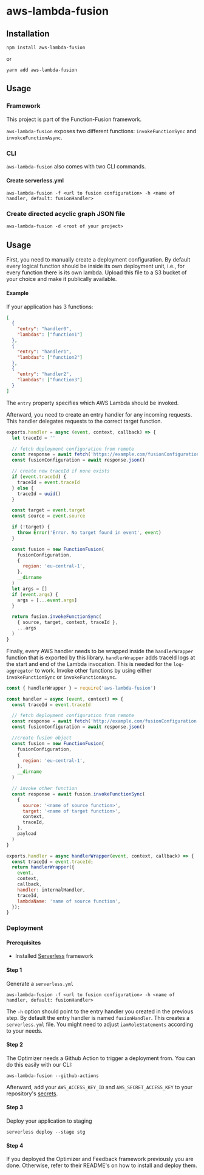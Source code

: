 # aws-lambda-fusion

## Installation

```
npm install aws-lambda-fusion
```

or

```
yarn add aws-lambda-fusion
```

## Usage

### Framework

This project is part of the Function-Fusion framework.

`aws-lambda-fusion` exposes two different functions: `invokeFunctionSync` and `invokceFunctionAsync`.

### CLI

`aws-lambda-fusion` also comes with two CLI commands.

#### Create serverless.yml

`aws-lambda-fusion -f <url to fusion configuration> -h <name of handler, default: fusionHandler>`

### Create directed acyclic graph JSON file

`aws-lambda-fusion -d <root of your project>`

## Usage

First, you need to manually create a deployment configuration. By default every logical function should be inside its own deployment unit, i.e., for every function there is its own lambda. Upload this file to a S3 bucket of your choice and make it publically available.

#### Example

If your application has 3 functions:

```json
[
  {
    "entry": "handler0",
    "lambdas": ["function1"]
  },
  {
    "entry": "handler1",
    "lambdas": ["function2"]
  },
  {
    "entry": "handler2",
    "lambdas": ["function3"]
  }
]
```

The `entry` property specifies which AWS Lambda should be invoked.

Afterward, you need to create an entry handler for any incoming requests. This handler delegates requests to the correct target function.

```javascript
exports.handler = async (event, context, callback) => {
  let traceId = ''

  // fetch deployment configuration from remote
  const response = await fetch('https://example.com/fusionConfiguration.json')
  const fusionConfiguration = await response.json()

  // create new traceId if none exists
  if (event.traceId) {
    traceId = event.traceId
  } else {
    traceId = uuid()
  }

  const target = event.target
  const source = event.source

  if (!target) {
    throw Error('Error. No target found in event', event)
  }

  const fusion = new FunctionFusion(
    fusionConfiguration,
    {
      region: 'eu-central-1',
    },
    __dirname
  )
  let args = []
  if (event.args) {
    args = [...event.args]
  }

  return fusion.invokeFunctionSync(
    { source, target, context, traceId },
    ...args
  )
}
```

Finally, every AWS handler needs to be wrapped inside the `handlerWrapper` function that is exported by this library. `handlerWrapper` adds traceId logs at the start and end of the Lambda invocation. This is needed for the `log-aggregator` to work. Invoke other functions by using either `invokeFunctionSync` or `invokeFunctionAsync`.

```javascript
const { handlerWrapper } = require('aws-lambda-fusion')

const handler = async (event, context) => {
  const traceId = event.traceId

  // fetch deployment configuration from remote
  const response = await fetch('http://example.com/fusionConfiguration.json')
  const fusionConfiguration = await response.json()

  //create fusion object
  const fusion = new FunctionFusion(
    fusionConfiguration,
    {
      region: 'eu-central-1',
    },
    __dirname
  )

  // invoke other function
  const response = await fusion.invokeFunctionSync(
    {
      source: '<name of source function>',
      target: '<name of target function>',
      context,
      traceId,
    },
    payload
  )
}

exports.handler = async handlerWrapper(event, context, callback) => {
  const traceId = event.traceId;
  return handlerWrapper({
    event,
    context,
    callback,
    handler: internalHandler,
    traceId,
    lambdaName: 'name of source function',
  });
}
```

### Deployment

#### Prerequisites

- Installed [Serverless](https://www.serverless.com/) framework

#### Step 1

Generate a `serverless.yml`

```
aws-lambda-fusion -f <url to fusion configuration> -h <name of handler, default: fusionHandler>
```

The `-h` option should point to the entry handler you created in the previous step. By default the entry handler is named `fusionHandler`. This creates a `serverless.yml` file. You might need to adjust `iamRoleStatements` according to your needs.

#### Step 2

The Optimizer needs a Github Action to trigger a deployment from. You can do this easily with our CLI:

```
aws-lambda-fusion --github-actions
```

Afterward, add your `AWS_ACCESS_KEY_ID` and `AWS_SECRET_ACCESS_KEY` to your repository's [secrets](https://docs.github.com/en/free-pro-team@latest/actions/reference/encrypted-secrets#creating-encrypted-secrets-for-a-repository).

#### Step 3

Deploy your application to staging

```
serverless deploy --stage stg
```

#### Step 4

If you deployed the Optimizer and Feedback framework previously you are done. Otherwise, refer to their README's on how to install and deploy them.
